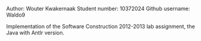 Author: Wouter Kwakernaak
Student number: 10372024
Github username: Waldo9

Implementation of the Software Construction 2012-2013 lab assignment, the Java with Antlr version.